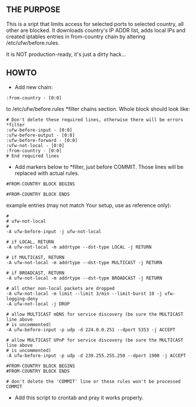 ## THE PURPOSE

This is a sript that limits access for selected ports to selected country, all other are blocked.
It downloads country's IP ADDR list, adds local IPs and created iptables entries in from-country chain by altering /etc/ufw/before.rules.

It is NOT production-ready, it's just a dirty hack...


## HOWTO

* Add new chain:

```
:from-country - [0:0]
```
 to /etc/ufw/before.rules *filter chains section.
Whole block should look like:

```
# Don't delete these required lines, otherwise there will be errors
*filter
:ufw-before-input - [0:0]
:ufw-before-output - [0:0]
:ufw-before-forward - [0:0]
:ufw-not-local - [0:0]
:from-country - [0:0]
# End required lines
```

* Add markers below to *filter, just before COMMIT. Those lines will be replaced with actual rules.
```
#FROM-COUNTRY BLOCK BEGINS

#FROM-COUNTRY BLOCK ENDS
```

example entries (may not match Your setup, use as reference only):
```
#
# ufw-not-local
#
-A ufw-before-input -j ufw-not-local

# if LOCAL, RETURN
-A ufw-not-local -m addrtype --dst-type LOCAL -j RETURN

# if MULTICAST, RETURN
-A ufw-not-local -m addrtype --dst-type MULTICAST -j RETURN

# if BROADCAST, RETURN
-A ufw-not-local -m addrtype --dst-type BROADCAST -j RETURN

# all other non-local packets are dropped
-A ufw-not-local -m limit --limit 3/min --limit-burst 10 -j ufw-logging-deny
-A ufw-not-local -j DROP

# allow MULTICAST mDNS for service discovery (be sure the MULTICAST line above
# is uncommented)
-A ufw-before-input -p udp -d 224.0.0.251 --dport 5353 -j ACCEPT

# allow MULTICAST UPnP for service discovery (be sure the MULTICAST line above
# is uncommented)
-A ufw-before-input -p udp -d 239.255.255.250 --dport 1900 -j ACCEPT

#FROM-COUNTRY BLOCK BEGINS
#FROM-COUNTRY BLOCK ENDS

# don't delete the 'COMMIT' line or these rules won't be processed
COMMIT
```

* Add this script to crontab and pray it works properly.